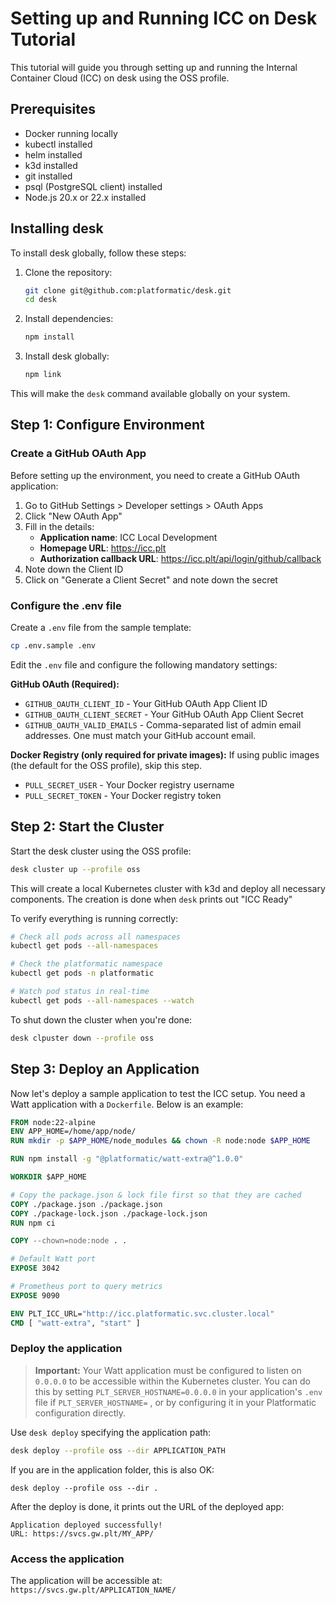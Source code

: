 # Setting up and Running ICC on Desk Tutorial

This tutorial will guide you through setting up and running the Internal Container Cloud (ICC) on desk using the OSS profile.

## Prerequisites

- Docker running locally
- kubectl installed
- helm installed
- k3d installed
- git installed
- psql (PostgreSQL client) installed
- Node.js 20.x or 22.x installed

## Installing desk

To install desk globally, follow these steps:

1. Clone the repository:
   ```bash
   git clone git@github.com:platformatic/desk.git
   cd desk
   ```

2. Install dependencies:
   ```bash
   npm install
   ```

3. Install desk globally:
   ```bash
   npm link
   ```

This will make the `desk` command available globally on your system.

## Step 1: Configure Environment

### Create a GitHub OAuth App

Before setting up the environment, you need to create a GitHub OAuth application:

1. Go to GitHub Settings > Developer settings > OAuth Apps
2. Click "New OAuth App"
3. Fill in the details:
   - **Application name**: ICC Local Development
   - **Homepage URL**: https://icc.plt
   - **Authorization callback URL**: https://icc.plt/api/login/github/callback
4. Note down the Client ID
5. Click on "Generate a Client Secret" and note down the secret

### Configure the .env file

Create a `.env` file from the sample template:

```bash
cp .env.sample .env
```

Edit the `.env` file and configure the following mandatory settings:

**GitHub OAuth (Required):**
- `GITHUB_OAUTH_CLIENT_ID` - Your GitHub OAuth App Client ID
- `GITHUB_OAUTH_CLIENT_SECRET` - Your GitHub OAuth App Client Secret
- `GITHUB_OAUTH_VALID_EMAILS` - Comma-separated list of admin email addresses. One must match your GitHub account email. 

**Docker Registry (only required for private images):**
If using public images (the default for the OSS profile), skip this step.
- `PULL_SECRET_USER` - Your Docker registry username
- `PULL_SECRET_TOKEN` - Your Docker registry token

## Step 2: Start the Cluster

Start the desk cluster using the OSS profile:

```bash
desk cluster up --profile oss
```

This will create a local Kubernetes cluster with k3d and deploy all necessary components.
The creation is done when `desk` prints out "ICC Ready"

To verify everything is running correctly:

```bash
# Check all pods across all namespaces
kubectl get pods --all-namespaces

# Check the platformatic namespace
kubectl get pods -n platformatic

# Watch pod status in real-time
kubectl get pods --all-namespaces --watch
```

To shut down the cluster when you're done:

```bash
desk clpuster down --profile oss
```

## Step 3: Deploy an Application

Now let's deploy a sample application to test the ICC setup.
You need a Watt application with a `Dockerfile`. Below is an example:


```dockerfile
FROM node:22-alpine
ENV APP_HOME=/home/app/node/
RUN mkdir -p $APP_HOME/node_modules && chown -R node:node $APP_HOME

RUN npm install -g "@platformatic/watt-extra@^1.0.0"

WORKDIR $APP_HOME

# Copy the package.json & lock file first so that they are cached
COPY ./package.json ./package.json
COPY ./package-lock.json ./package-lock.json
RUN npm ci

COPY --chown=node:node . .

# Default Watt port
EXPOSE 3042

# Prometheus port to query metrics
EXPOSE 9090

ENV PLT_ICC_URL="http://icc.platformatic.svc.cluster.local"
CMD [ "watt-extra", "start" ]
```

### Deploy the application

> **Important:** Your Watt application must be configured to listen on `0.0.0.0` to be accessible within the Kubernetes cluster. You can do this by setting `PLT_SERVER_HOSTNAME=0.0.0.0` in your application's `.env` file if `PLT_SERVER_HOSTNAME=` , or by configuring it in your Platformatic configuration directly.

Use `desk deploy` specifying the application path:

```bash
desk deploy --profile oss --dir APPLICATION_PATH
```
If you are in the application folder, this is also OK:

```
desk deploy --profile oss --dir .
```

After the deploy is done, it prints out the URL of the deployed app:

```
Application deployed successfully!
URL: https://svcs.gw.plt/MY_APP/
```


### Access the application

The application will be accessible at: `https://svcs.gw.plt/APPLICATION_NAME/` 


